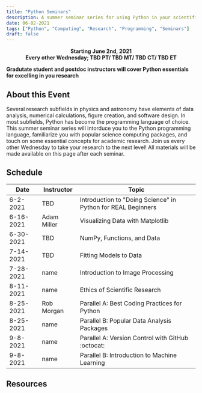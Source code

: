 ```yaml
---
title: "Python Seminars"
description: A summer seminar series for using Python in your scientific research
date: 06-02-2021
tags: ["Python", "Computing", "Research", "Programming", "Seminars"]
draft: false
---
```

**<div align="center">Starting June 2nd, 2021</div>**
**<div align="center">Every other Wednesday; TBD PT/ TBD MT/ TBD CT/ TBD ET</div>**

**Gradutate student and postdoc instructors will cover Python essentials for excelling in you research**

About this Event
--------
Several research subfields in physics and astronomy have elements of data analysis, numerical calculations, figure creation, and software design.
In most subfields, Python has become the programming language of choice.
This summer seminar series will intorduce you to the Python programming language, familiarize you with popular science computing packages, and touch on some essential concepts for academic research.
Join us every other Wednesday to take your research to the next level! All materials will be made available on this page after each seminar.

Schedule
--------
Date | Instructor | Topic 
------------- | ------------- | -------------
6-2-2021 |  TBD | Introduction to "Doing Science" in Python for REAL Beginners 
6-16-2021 |  Adam Miller | Visualizing Data with Matplotlib 
6-30-2021 |  TBD | NumPy, Functions, and Data 
7-14-2021 |  TBD | Fitting Models to Data 
7-28-2021 |  name | Introduction to Image Processing 
8-11-2021 |  name | Ethics of Scientific Research 
8-25-2021 |  Rob Morgan | Parallel A: Best Coding Practices for Python 
8-25-2021 |  name | Parallel B: Popular Data Analysis Packages 
9-8-2021 |  name | Parallel A: Version Control with GitHub :octocat:
9-8-2021 |  name | Parallel B: Introduction to Machine Learning 


Resources
--------

